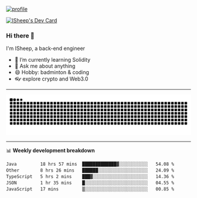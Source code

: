 [![profile](https://user-images.githubusercontent.com/54968314/208005045-e4b42f3b-833d-4242-bfcc-e764865553a2.svg)](https://www.calligrapher.ai/)

<a href="https://app.daily.dev/linziyang1106"><img src="https://api.daily.dev/devcards/v2/i4Spwx5Skx5FpTqWcwoit.png?r=kgx&type=wide" width="652" alt="ISheep's Dev Card"/></a>

### Hi there 🐏

I'm ISheep, a back-end engineer

- 🔭 I’m currently learning Solidity
- 💬 Ask me about anything
- 😄 Hobby: badminton & coding
- 👓 explore crypto and Web3.0

-------

![](https://raw.githubusercontent.com/ISheepp/ISheepp/output/github-contribution-grid-snake.svg)

-------

📊 **Weekly development breakdown**
<!--START_SECTION:waka-->

```txt
Java         18 hrs 57 mins  █████████████▓░░░░░░░░░░░   54.08 %
Other        8 hrs 26 mins   ██████░░░░░░░░░░░░░░░░░░░   24.09 %
TypeScript   5 hrs 2 mins    ███▓░░░░░░░░░░░░░░░░░░░░░   14.36 %
JSON         1 hr 35 mins    █░░░░░░░░░░░░░░░░░░░░░░░░   04.55 %
JavaScript   17 mins         ▒░░░░░░░░░░░░░░░░░░░░░░░░   00.85 %
```

<!--END_SECTION:waka-->
